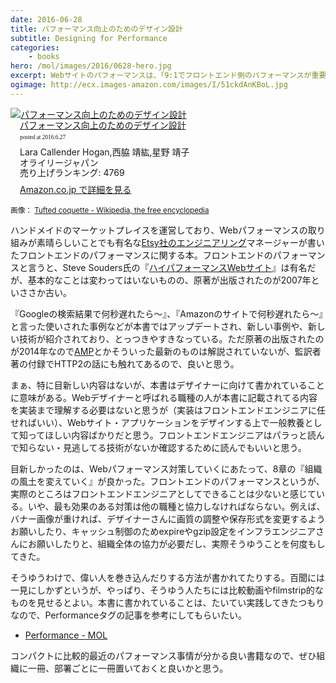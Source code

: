 ```yaml
---
date: 2016-06-28
title: パフォーマンス向上のためのデザイン設計
subtitle: Designing for Performance
categories: 
    - books
hero: /mol/images/2016/0628-hero.jpg
excerpt: Webサイトのパフォーマンスは、「9:1でフロントエンド側のパフォーマンスが重要」だと言われています。パフォーマンスの向上には、インフラ側だけでなくフロントエンドの設計が大いに影響します。
ogimage: http://ecx.images-amazon.com/images/I/51ckdAnKBoL.jpg
---
```


<div class="azlink-box"><div class="azlink-image" style="float:left"><a href="http://www.amazon.co.jp/exec/obidos/ASIN/4873117550/warikiru-22/ref=nosim/" name="azlinklink" target="_blank" rel="nofollow"><img src="http://ecx.images-amazon.com/images/I/51ckdAnKBoL._SL160_.jpg" alt="パフォーマンス向上のためのデザイン設計" style="border:none" /></a></div><div class="azlink-info" style="float:left;margin-left:15px;line-height:120%"><div class="azlink-name" style="margin-bottom:10px;line-height:120%"><a href="http://www.amazon.co.jp/exec/obidos/ASIN/4873117550/warikiru-22/ref=nosim/" name="azlinklink" target="_blank" rel="nofollow">パフォーマンス向上のためのデザイン設計</a><div class="azlink-powered-date" style="font-size:7pt;margin-top:5px;font-family:verdana;line-height:120%">posted at 2016.6.27</div></div><div class="azlink-detail">Lara Callender Hogan,西脇 靖紘,星野 靖子<br />オライリージャパン<br />売り上げランキング: 4769<br /></div><div class="azlink-review" style="margin-top:10px;margin-bottom:10px"></div><div class="azlink-link" style="margin-top:5px"><a href="http://www.amazon.co.jp/exec/obidos/ASIN/4873117550/warikiru-22/ref=nosim/" target="_blank" rel="nofollow">Amazon.co.jp で詳細を見る</a></div></div><div class="azlink-footer" style="clear:left"></div></div>

<small>画像： [Tufted coquette - Wikipedia, the free encyclopedia](https://en.wikipedia.org/wiki/Tufted_coquette)</small>

ハンドメイドのマーケットプレイスを運営しており、Webパフォーマンスの取り組みが素晴らしいことでも有名な[Etsy社のエンジニアリング](https://codeascraft.com/)マネージャーが書いたフロントエンドのパフォーマンスに関する本。フロントエンドのパフォーマンスと言うと、Steve Souders氏の『[ハイパフォーマンスWebサイト](https://www.amazon.co.jp/dp/487311361X/?tag=warikiru-22)』は有名だが、基本的なことは変わってはいないものの、原著が出版されたのが2007年といささか古い。

『Googleの検索結果で何秒遅れたら〜』、『Amazonのサイトで何秒遅れたら〜』と言った使いされた事例などが本書ではアップデートされ、新しい事例や、新しい技術が紹介されており、とっつきやすきなっている。ただ原著の出版されたのが2014年なので[AMP](https://www.ampproject.org/)とかそういった最新のものは解説されていないが、監訳者著の付録でHTTP2の話にも触れてあるので、良いと思う。

まぁ、特に目新しい内容はないが、本書はデザイナーに向けて書かれていることに意味がある。Webデザイナーと呼ばれる職種の人が本書に記載されてる内容を実装まで理解する必要はないと思うが（実装はフロントエンドエンジニアに任せればいい）、Webサイト・アプリケーションをデザインする上で一般教養として知ってほしい内容ばかりだと思う。フロントエンドエンジニアはパラっと読んで知らない・見逃してる技術がないか確認するために読んでもいいと思う。

目新しかったのは、Webパフォーマンス対策していくにあたって、8章の『組織の風土を変えていく』が良かった。フロントエンドのパフォーマンスというが、実際のところはフロントエンドエンジニアとしてできることは少ないと感じている。いや、最も効果のある対策は他の職種と協力しなければならない。例えば、バナー画像が重ければ、デザイナーさんに画質の調整や保存形式を変更するようお願いしたり、キャッシュ制御のためexpireやgzip設定をインフラエンジニアさんにお願いしたりと、組織全体の協力が必要だし、実際そうゆうことを何度もしてきた。

そうゆうわけで、偉い人を巻き込んだりする方法が書かれてたりする。百聞には一見にしかずというが、やっぱり、そうゆう人たちには比較動画やfilmstrip的なものを見せるとよい。本書に書かれていることは、たいてい実践してきたつもりなので、Performanceタグの記事を参考にしてもらいたい。

- [Performance - MOL](http://localhost:1313/mol/categories/performance/)

コンパクトに比較的最近のパフォーマンス事情が分かる良い書籍なので、ぜひ組織に一冊、部署ごとに一冊置いておくと良いかと思う。
